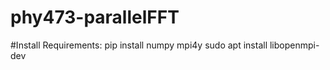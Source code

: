 # phy473-parallelFFT
#Install Requirements: 
pip install numpy mpi4y
sudo apt install libopenmpi-dev
